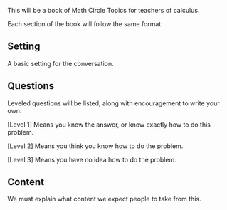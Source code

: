 This will be a book of Math Circle Topics for teachers of calculus.

Each section of the book will follow the same format:

Setting
-------

A basic setting for the conversation.

Questions
---------

Leveled questions will be listed, along with encouragement to write
your own.

[Level 1] Means you know the answer, or know exactly how to do
  this problem.

[Level 2] Means you think you know how to do the problem.

[Level 3] Means you have no idea how to do the problem.


Content
-------

We must explain what content we expect people to take from this. 
